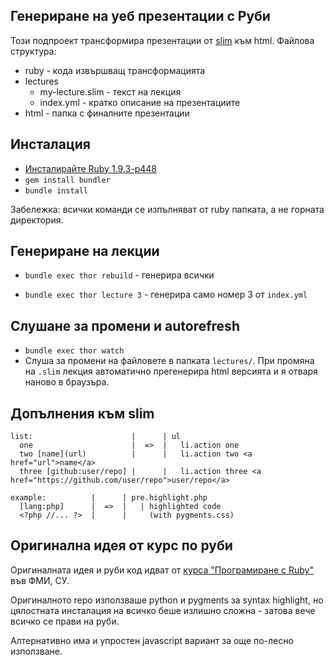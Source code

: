 ## Генериране на уеб презентации с Руби

Този подпроект трансформира презентации от [slim](http://slim-lang.com/) към html. Файлова структура:
- ruby - кода извършващ трансформацията
- lectures
  - my-lecture.slim - текст на лекция
  - index.yml - кратко описание на презентациите
- html - папка с финалните презентации

## Инсталация

- [Инсталирайте Ruby 1.9.3-p448](https://www.ruby-lang.org/en/downloads/)
- `gem install bundler`
- `bundle install`

Забележка: всички команди се изпълняват от ruby папката, а не горната директория.

## Генериране на лекции

- `bundle exec thor rebuild` - генерира всички

- `bundle exec thor lecture 3` - генерира само номер 3 от `index.yml`

## Слушане за промени и autorefresh

- `bundle exec thor watch`
- Слуша за промени на файловете в папката `lectures/`. При промяна на `.slim` лекция автоматично прегенерира html версията и я отваря наново в браузъра.

## Допълнения към slim

```
list:                      |      | ul
  one                      |  =>  |   li.action one
  two [name](url)          |      |   li.action two <a href="url">name</a>
  three [github:user/repo] |      |   li.action three <a href="https://github.com/user/repo">user/repo</a>
```

```
example:          |      | pre.highlight.php
  [lang:php]      |  =>  |   | highlighted code
  <?php //... ?>  |      |     (with pygments.css)
```

## Оригинална идея от курс по руби

Оригиналната идея и руби код идват от [курса "Програмиране с Ruby"](http://fmi.ruby.bg) във ФМИ, СУ.

Оригиналното repo използваше python и pygments за syntax highlight, но цялостната инсталация на всичко беше излишно сложна - затова вече всичко се прави на руби.

Алтернативно има и упростен javascript вариант за още по-лесно използване.